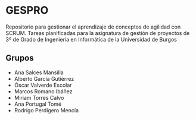 # GESPRO
Repositorio para gestionar el aprendizaje de conceptos de agilidad con SCRUM. Tareas planificadas para la asignatura de gestión de proyectos de 3º de Grado de Ingeniería en Informática de la Universidad de Burgos


## Grupos

* Ana Salces Mansilla
* Alberto García Gutiérrez
* Óscar Valverde Escolar
* Marcos Romano Ibáñez
* Miriam Torres Calvo
* Ana Portugal Tomé
* Rodrigo Perdigero Mencía
